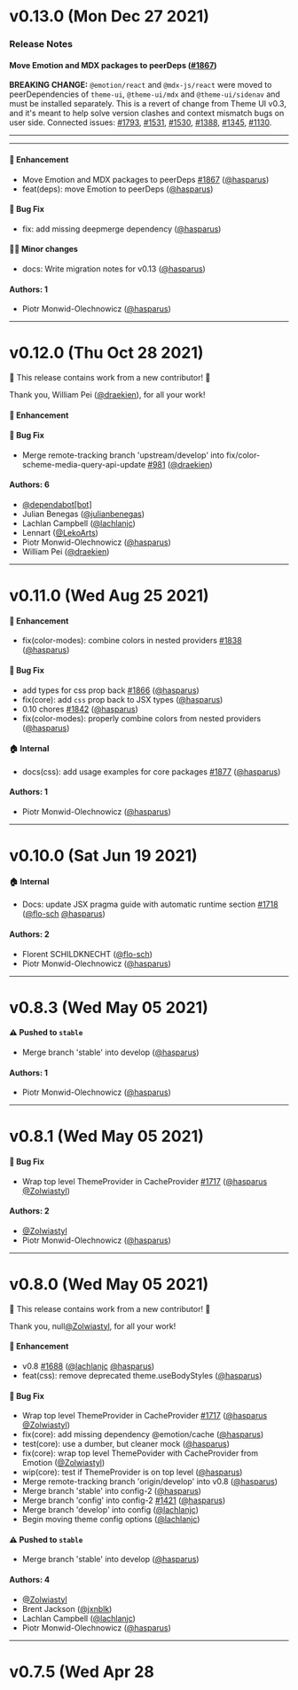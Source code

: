 # v0.13.0 (Mon Dec 27 2021)

### Release Notes

#### Move Emotion and MDX packages to peerDeps ([#1867](https://github.com/system-ui/theme-ui/pull/1867))

**BREAKING CHANGE:** `@emotion/react` and `@mdx-js/react`  were moved to peerDependencies of `theme-ui`, `@theme-ui/mdx` and `@theme-ui/sidenav` and must be installed separately. This is a revert of change from Theme UI v0.3, and it's meant to help solve version clashes and context mismatch bugs on user side. Connected issues: [#1793](https://github.com/system-ui/theme-ui/issues/1793), [#1531](https://github.com/system-ui/theme-ui/issues/1531), [#1530](https://github.com/system-ui/theme-ui/issues/1530), [#1388](https://github.com/system-ui/theme-ui/issues/1388), [#1345](https://github.com/system-ui/theme-ui/issues/1345#issuecomment-742225675), [#1130](https://github.com/system-ui/theme-ui/issues/1130).

---

---

#### 🚀 Enhancement

- Move Emotion and MDX packages to peerDeps [#1867](https://github.com/system-ui/theme-ui/pull/1867) ([@hasparus](https://github.com/hasparus))
- feat(deps): move Emotion to peerDeps ([@hasparus](https://github.com/hasparus))

#### 🐛 Bug Fix

- fix: add missing deepmerge dependency ([@hasparus](https://github.com/hasparus))

#### 👨‍💻 Minor changes

- docs: Write migration notes for v0.13 ([@hasparus](https://github.com/hasparus))

#### Authors: 1

- Piotr Monwid-Olechnowicz ([@hasparus](https://github.com/hasparus))

---

# v0.12.0 (Thu Oct 28 2021)

:tada: This release contains work from a new contributor! :tada:

Thank you, William Pei ([@draekien](https://github.com/draekien)), for all your work!

#### 🚀 Enhancement


#### 🐛 Bug Fix

- Merge remote-tracking branch 'upstream/develop' into fix/color-scheme-media-query-api-update [#981](https://github.com/system-ui/theme-ui/pull/981) ([@draekien](https://github.com/draekien))

#### Authors: 6

- [@dependabot[bot]](https://github.com/dependabot[bot])
- Julian Benegas ([@julianbenegas](https://github.com/julianbenegas))
- Lachlan Campbell ([@lachlanjc](https://github.com/lachlanjc))
- Lennart ([@LekoArts](https://github.com/LekoArts))
- Piotr Monwid-Olechnowicz ([@hasparus](https://github.com/hasparus))
- William Pei ([@draekien](https://github.com/draekien))

---

# v0.11.0 (Wed Aug 25 2021)

#### 🚀 Enhancement

- fix(color-modes): combine colors in nested providers [#1838](https://github.com/system-ui/theme-ui/pull/1838) ([@hasparus](https://github.com/hasparus))

#### 🐛 Bug Fix

- add types for css prop back [#1866](https://github.com/system-ui/theme-ui/pull/1866) ([@hasparus](https://github.com/hasparus))
- fix(core): add `css` prop back to JSX types ([@hasparus](https://github.com/hasparus))
- 0.10 chores [#1842](https://github.com/system-ui/theme-ui/pull/1842) ([@hasparus](https://github.com/hasparus))
- fix(color-modes): properly combine colors from nested providers ([@hasparus](https://github.com/hasparus))

#### 🏠 Internal

- docs(css): add usage examples for core packages [#1877](https://github.com/system-ui/theme-ui/pull/1877) ([@hasparus](https://github.com/hasparus))

#### Authors: 1

- Piotr Monwid-Olechnowicz ([@hasparus](https://github.com/hasparus))

---

# v0.10.0 (Sat Jun 19 2021)

#### 🏠 Internal

- Docs: update JSX pragma guide with automatic runtime section [#1718](https://github.com/system-ui/theme-ui/pull/1718) ([@flo-sch](https://github.com/flo-sch) [@hasparus](https://github.com/hasparus))

#### Authors: 2

- Florent SCHILDKNECHT ([@flo-sch](https://github.com/flo-sch))
- Piotr Monwid-Olechnowicz ([@hasparus](https://github.com/hasparus))

---

# v0.8.3 (Wed May 05 2021)

#### ⚠️ Pushed to `stable`

- Merge branch 'stable' into develop ([@hasparus](https://github.com/hasparus))

#### Authors: 1

- Piotr Monwid-Olechnowicz ([@hasparus](https://github.com/hasparus))

---

# v0.8.1 (Wed May 05 2021)

#### 🐛 Bug Fix

- Wrap top level ThemeProvider in CacheProvider [#1717](https://github.com/system-ui/theme-ui/pull/1717) ([@hasparus](https://github.com/hasparus) [@Zolwiastyl](https://github.com/Zolwiastyl))

#### Authors: 2

- [@Zolwiastyl](https://github.com/Zolwiastyl)
- Piotr Monwid-Olechnowicz ([@hasparus](https://github.com/hasparus))

---

# v0.8.0 (Wed May 05 2021)

:tada: This release contains work from a new contributor! :tada:

Thank you, null[@Zolwiastyl](https://github.com/Zolwiastyl), for all your work!

#### 🚀 Enhancement

- v0.8 [#1688](https://github.com/system-ui/theme-ui/pull/1688) ([@lachlanjc](https://github.com/lachlanjc) [@hasparus](https://github.com/hasparus))
- feat(css): remove deprecated theme.useBodyStyles ([@hasparus](https://github.com/hasparus))

#### 🐛 Bug Fix

- Wrap top level ThemeProvider in CacheProvider [#1717](https://github.com/system-ui/theme-ui/pull/1717) ([@hasparus](https://github.com/hasparus) [@Zolwiastyl](https://github.com/Zolwiastyl))
- fix(core): add missing dependency @emotion/cache ([@hasparus](https://github.com/hasparus))
- test(core): use a dumber, but cleaner mock ([@hasparus](https://github.com/hasparus))
- fix(core): wrap top level ThemePovider with CacheProvider from Emotion ([@Zolwiastyl](https://github.com/Zolwiastyl))
- wip(core): test if ThemeProvider is on top level ([@hasparus](https://github.com/hasparus))
- Merge remote-tracking branch 'origin/develop' into v0.8 ([@hasparus](https://github.com/hasparus))
- Merge branch 'stable' into config-2 ([@hasparus](https://github.com/hasparus))
- Merge branch 'config' into config-2 [#1421](https://github.com/system-ui/theme-ui/pull/1421) ([@hasparus](https://github.com/hasparus))
- Merge branch 'develop' into config ([@lachlanjc](https://github.com/lachlanjc))
- Begin moving theme config options ([@lachlanjc](https://github.com/lachlanjc))

#### ⚠️ Pushed to `stable`

- Merge branch 'stable' into develop ([@hasparus](https://github.com/hasparus))

#### Authors: 4

- [@Zolwiastyl](https://github.com/Zolwiastyl)
- Brent Jackson ([@jxnblk](https://github.com/jxnblk))
- Lachlan Campbell ([@lachlanjc](https://github.com/lachlanjc))
- Piotr Monwid-Olechnowicz ([@hasparus](https://github.com/hasparus))

---

# v0.7.5 (Wed Apr 28